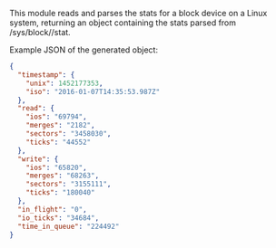 This module reads and parses the stats for a block device on a Linux system, returning an object containing the stats parsed from /sys/block/<device>/stat.

Example JSON of the generated object:

```JSON
{
  "timestamp": {
    "unix": 1452177353,
    "iso": "2016-01-07T14:35:53.987Z"
  },
  "read": {
    "ios": "69794",
    "merges": "2182",
    "sectors": "3458030",
    "ticks": "44552"
  },
  "write": {
    "ios": "65820",
    "merges": "68263",
    "sectors": "3155111",
    "ticks": "180040"
  },
  "in_flight": "0",
  "io_ticks": "34684",
  "time_in_queue": "224492"
}
```

